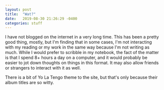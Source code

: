 ```yaml
---
layout: post
title:  "Wat?"
date:   2019-08-30 21:26:29 -0400
categories: stuff 
---
```

I have not blogged on the internet in a very long time.  This has been a pretty good thing, mostly, but I'm finding that in some cases, I'm not interacting with my reading or my work in the same way because I'm not writing as much.  While I would prefer to scribble in my notebook, the fact of the matter is that I spend 8+ hours a day on a computer, and it would probably be easier to jot down thoughts on things in this format.  It may also allow friends or strangers to interact with it as well.

There is a bit of Yo La Tengo theme to the site, but that's only because their album titles are so witty.
